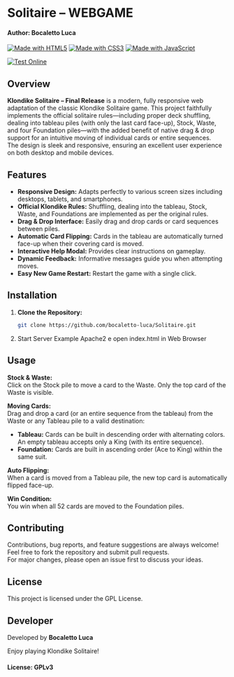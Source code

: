 # Solitaire – WEBGAME
#### Author: Bocaletto Luca

[![Made with HTML5](https://img.shields.io/badge/Made%20with-HTML5-E34F26?logo=html5)](https://www.w3.org/html/)
[![Made with CSS3](https://img.shields.io/badge/Made%20with-CSS3-1572B6?logo=css3)](https://www.w3.org/Style/CSS/)
[![Made with JavaScript](https://img.shields.io/badge/Made%20with-JavaScript-F7DF1E?logo=javascript)](https://developer.mozilla.org/docs/Web/JavaScript)

[![Test Online](https://img.shields.io/badge/Test%20Online-Click%20Here-brightgreen?style=for-the-badge)](https://bocaletto-luca.github.io/Solitaire/)

## Overview

**Klondike Solitaire – Final Release** is a modern, fully responsive web adaptation of the classic Klondike Solitaire game. This project faithfully implements the official solitaire rules—including proper deck shuffling, dealing into tableau piles (with only the last card face-up), Stock, Waste, and four Foundation piles—with the added benefit of native drag & drop support for an intuitive moving of individual cards or entire sequences.  
The design is sleek and responsive, ensuring an excellent user experience on both desktop and mobile devices.

## Features

- **Responsive Design:** Adapts perfectly to various screen sizes including desktops, tablets, and smartphones.
- **Official Klondike Rules:** Shuffling, dealing into the tableau, Stock, Waste, and Foundations are implemented as per the original rules.
- **Drag & Drop Interface:** Easily drag and drop cards or card sequences between piles.
- **Automatic Card Flipping:** Cards in the tableau are automatically turned face-up when their covering card is moved.
- **Interactive Help Modal:** Provides clear instructions on gameplay.
- **Dynamic Feedback:** Informative messages guide you when attempting moves.
- **Easy New Game Restart:** Restart the game with a single click.

## Installation

1. **Clone the Repository:**

   ```bash
   git clone https://github.com/bocaletto-luca/Solitaire.git
2.  Start Server Example Apache2 e open index.html in Web Browser

## Usage

**Stock & Waste:**  
Click on the Stock pile to move a card to the Waste. Only the top card of the Waste is visible.

**Moving Cards:**  
Drag and drop a card (or an entire sequence from the tableau) from the Waste or any Tableau pile to a valid destination:

- **Tableau:** Cards can be built in descending order with alternating colors. An empty tableau accepts only a King (with its entire sequence).
- **Foundation:** Cards are built in ascending order (Ace to King) within the same suit.

**Auto Flipping:**  
When a card is moved from a Tableau pile, the new top card is automatically flipped face-up.

**Win Condition:**  
You win when all 52 cards are moved to the Foundation piles.

## Contributing

Contributions, bug reports, and feature suggestions are always welcome!  
Feel free to fork the repository and submit pull requests.  
For major changes, please open an issue first to discuss your ideas.

## License

This project is licensed under the GPL License.

## Developer

Developed by **Bocaletto Luca**

Enjoy playing Klondike Solitaire!

#### License: GPLv3
